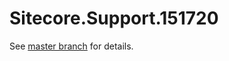 # Sitecore.Support.151720

See [master branch](https://github.com/sitecoresupport/Sitecore.Support.151720) for details.
